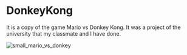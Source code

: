 # DonkeyKong
It is a copy of the game Mario vs Donkey Kong. It was a project of the university that my classmate and I have done. 


![small_mario_vs_donkey](https://user-images.githubusercontent.com/58918297/145996463-3a3d65c6-5ad5-4588-b1b8-405e3be04320.gif)
